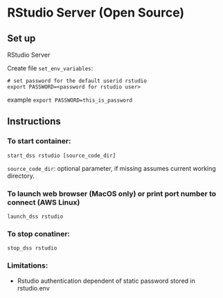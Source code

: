 # RStudio Server (Open Source)

## Set up

RStudio Server 

Create file `set_env_variables`:
```
# set password for the default userid rstudio
export PASSWORD=<password for rstudio user>
```
example `export PASSWORD=this_is_password`

## Instructions 

### To start container:
```
start_dss rstudio [source_code_dir]
```
`source_code_dir`: optional parameter, if missing assumes current working directory.


### To launch web browser (MacOS only) or print port number to connect (AWS Linux)
```
launch_dss rstudio
```

### To stop conatiner:
```
stop_dss rstudio
```

### Limitations:
* Rstudio authentication dependent of static password stored in rstudio.env
